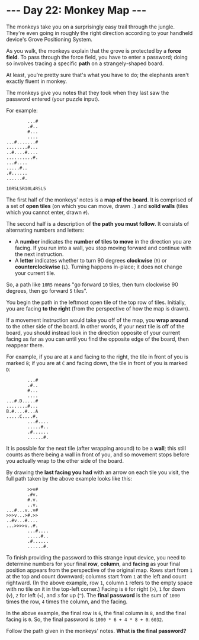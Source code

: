 # --- Day 22: Monkey Map ---
The monkeys take you on a surprisingly easy trail through the jungle. They're even going in roughly the right 
direction according to your handheld device's Grove Positioning System.

As you walk, the monkeys explain that the grove is protected by a **force field**. To pass through the force field, 
you have to enter a password; doing so involves tracing a specific **path** on a strangely-shaped board.

At least, you're pretty sure that's what you have to do; the elephants aren't exactly fluent in monkey.

The monkeys give you notes that they took when they last saw the password entered (your puzzle input).

For example:

```
        ...#
        .#..
        #...
        ....
...#.......#
........#...
..#....#....
..........#.
...#....
.....#..
.#......
......#.

10R5L5R10L4R5L5
```

The first half of the monkeys' notes is a **map of the board**. It is comprised of a set of **open tiles** (on which 
you can move, drawn `.`) and **solid walls** (tiles which you cannot enter, drawn `#`).

The second half is a description of **the path you must follow**. It consists of alternating numbers and letters:

- A **number** indicates the **number of tiles to move** in the direction you are facing. If you run into a wall, 
you stop moving forward and continue with the next instruction.
- A **letter** indicates whether to turn 90 degrees **clockwise** (`R`) or **counterclockwise** (`L`). Turning 
happens in-place; it does not change your current tile.

So, a path like `10R5` means "go forward `10` tiles, then turn clockwise 90 degrees, then go forward `5` tiles".

You begin the path in the leftmost open tile of the top row of tiles. Initially, you are facing **to the right** (from 
the perspective of how the map is drawn).

If a movement instruction would take you off of the map, you **wrap around** to the other side of the board. In other 
words, if your next tile is off of the board, you should instead look in the direction opposite of your current 
facing as far as you can until you find the opposite edge of the board, then reappear there.

For example, if you are at `A` and facing to the right, the tile in front of you is marked `B`; if you are at `C` and 
facing down, the tile in front of you is marked `D`:

```
        ...#
        .#..
        #...
        ....
...#.D.....#
........#...
B.#....#...A
.....C....#.
        ...#....
        .....#..
        .#......
        ......#.
```

It is possible for the next tile (after wrapping around) to be a **wall**; this still counts as there being a wall in 
front of you, and so movement stops before you actually wrap to the other side of the board.

By drawing the **last facing you had** with an arrow on each tile you visit, the full path taken by the above example 
looks like this:
```
        >>v#    
        .#v.    
        #.v.    
        ..v.    
...#...v..v#    
>>>v...>#.>>    
..#v...#....    
...>>>>v..#.    
        ...#....
        .....#..
        .#......
        ......#.
```

To finish providing the password to this strange input device, you need to determine numbers for your final **row**, 
**column**, and **facing** as your final position appears from the perspective of the original map. Rows start from 
`1` at the top and count downward; columns start from `1` at the left and count rightward. (In the above example, 
row `1`, column `1` refers to the empty space with no tile on it in the top-left corner.) Facing is `0` for right 
(`>`), `1` for down (`v`), `2` for left (`<`), and `3` for up (`^`). The **final password** is the sum of `1000` times 
the row, `4` times the column, and the facing.

In the above example, the final row is `6`, the final column is `8`, and the final facing is `0`. So, the final 
password is `1000 * 6 + 4 * 8 + 0`: `6032`.

Follow the path given in the monkeys' notes. **What is the final password?**
